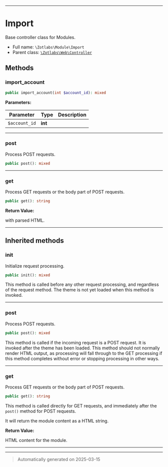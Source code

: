 ***

# Import

Base controller class for Modules.



* Full name: `\Zotlabs\Module\Import`
* Parent class: [`\Zotlabs\Web\Controller`](../Web/Controller.md)




## Methods


### import_account



```php
public import_account(int $account_id): mixed
```








**Parameters:**

| Parameter | Type | Description |
|-----------|------|-------------|
| `$account_id` | **int** |  |





***

### post

Process POST requests.

```php
public post(): mixed
```












***

### get

Process GET requests or the body part of POST requests.

```php
public get(): string
```









**Return Value:**

with parsed HTML.




***


## Inherited methods


### init

Initialize request processing.

```php
public init(): mixed
```

This method is called before any other request processing, and
regardless of the request method. The theme is not yet loaded when
this method is invoked.










***

### post

Process POST requests.

```php
public post(): mixed
```

This method is called if the incoming request is a POST request. It is
invoked after the theme has been loaded. This method should not normally
render HTML output, as processing will fall through to the GET processing
if this method completes without error or stopping processing in other
ways.










***

### get

Process GET requests or the body part of POST requests.

```php
public get(): string
```

This method is called directly for GET requests, and immediately after the
`post()` method for POST requests.

It will return the module content as a HTML string.







**Return Value:**

HTML content for the module.




***


***
> Automatically generated on 2025-03-15
